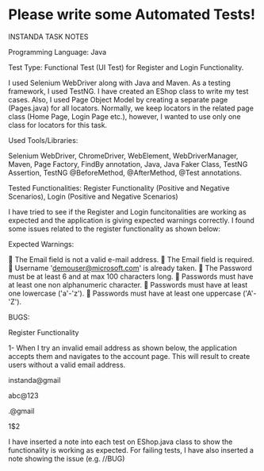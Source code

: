 # Please write some Automated Tests!

INSTANDA TASK NOTES

Programming Language: Java

Test Type: Functional Test (UI Test) for Register and Login Functionality. 

I used Selenium WebDriver along with Java and Maven. As a testing framework, I used TestNG. I have created an EShop class to write my test cases. Also, I used Page Object Model by creating a separate page (Pages.java) for all locators. Normally, we keep locators in the related  page class (Home Page, Login Page etc.), however, I wanted to use only one class for locators for this task.

Used Tools/Libraries: 

Selenium WebDriver, ChromeDriver,  WebElement, WebDriverManager, Maven, Page Factory, FindBy annotation, Java, Java Faker Class, TestNG Assertion, TestNG @BeforeMethod, @AfterMethod, @Test annotations.

Tested Functionalities: Register Functionality (Positive and Negative Scenarios), Login (Positive and Negative Scenarios)

I have tried to see if the Register and Login funcitonalities are working as expected and the application is giving expected warnings correctly. I found some issues related to the register functionality as shown below: 

Expected Warnings:

	The Email field is not a valid e-mail address.
	The Email field is required.
	Username 'demouser@microsoft.com' is already taken.
	The Password must be at least 6 and at max 100 characters long.
	Passwords must have at least one non alphanumeric character.
	Passwords must have at least one lowercase ('a'-'z').
	Passwords must have at least one uppercase ('A'-'Z').

BUGS:

Register Functionality

1-	When I try an invalid email address as shown below, the application accepts them and navigates to the account page. This will result to create users without a valid email address. 

instanda@gmail

abc@123

.@gmail

1$2

I have inserted a note into each test on EShop.java class to show the functionality is working as expected. For failing tests, I have also inserted a note showing the issue (e.g. //BUG) 


